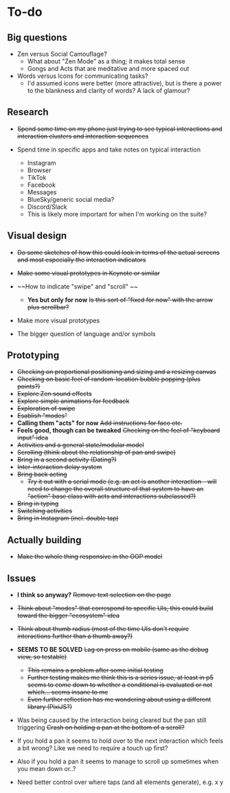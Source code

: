 # To-do

## Big questions

- Zen versus Social Camouflage?
    - What about "Zen Mode" as a thing; it makes total sense
    - Gongs and Acts that are meditative and more spaced out
- Words versus Icons for communicating tasks?
    - I'd assumed icons were better (more attractive), but is there a power to the blankness and clarity of words? A lack of glamour?

## Research

- ~~Spend some time on my phone just trying to see typical interactions and interaction clusters and interaction sequences~~

- Spend time in specific apps and take notes on typical interaction
    - Instagram
    - Browser
    - TikTok
    - Facebook
    - Messages
    - BlueSky/generic social media?
    - Discord/Slack
    - This is likely more important for when I'm working on the suite?

## Visual design

- ~~Do some sketches of how this could look in terms of the actual screens and most especially the interaction indicators~~
- ~~Make some visual prototypes in Keynote or similar~~
- ~~How to indicate "swipe" and "scroll" ~~
    - **Yes but only for now** ~~Is this sort of "fixed for now" with the arrow plus scrollbar?~~

- Make more visual prototypes
- The bigger question of language and/or symbols

## Prototyping

- ~~Checking on proportional positioning and sizing and a resizing canvas~~
- ~~Checking on basic feel of random-location bubble popping (plus points?)~~
- ~~Explore Zen sound effects~~
- ~~Explore simple animations for feedback~~
- ~~Exploration of swipe~~
- ~~Esablish "modes"~~
- **Calling them "acts" for now** ~~Add instructions for face etc.~~
- **Feels good, though can be tweaked** ~~Checking on the feel of "keyboard input" idea~~
- ~~Activities and a general state/modular model~~
- ~~Scrolling (think about the relationship of pan and swipe)~~
- ~~Bring in a second activity (Dating?)~~
- ~~Inter-interaction delay system~~
- ~~Bring back acting~~
    - ~~Try it out with a serial mode (e.g. an act is another interaction - will need to change the overall structure of that system to have an "action" base class with acts and interactions subclassed?)~~
- ~~Bring in typing~~
- ~~Switching activities~~
- ~~Bring in Instagram (incl. double tap)~~

## Actually building

- ~~Make the whole thing responsive in the OOP model~~

## Issues

- **I think so anyway?** ~~Remove text selection on the page~~
- ~~Think about "modes" that correspond to specific UIs, this could build toward the bigger "ecosystem" idea~~
- ~~Think about thumb radius (most of the time UIs don't require interactions further than a thumb away?)~~
- **SEEMS TO BE SOLVED** ~~Lag on press on mobile (same as the debug view, so testable)~~
    - ~~This remains a problem after some initial testing~~
    - ~~Further testing makes me think this is a series issue, at least in p5 seems to come down to whether a conditional is evaluated or not which... seems insane to me~~
    - ~~Even further reflection has me wondering about using a different library (PixiJS?)~~
- Was being caused by the interaction being cleared but the pan still triggering ~~Crash on holding a pan at the bottom of a scroll?~~

- If you hold a pan it seems to hold over to the next interaction which feels a bit wrong? Like we need to require a touch up first? 
- Also if you hold a pan it seems to manage to scroll up sometimes when you mean down or..?
- Need better control over where taps (and all elements generate), e.g. x y